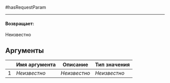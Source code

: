 #hasRequestParam

---



#### Возвращает:

Неизвестно

## Аргументы

|  | Имя аргумента | Описание | Тип значения |
| --- | --- | --- | --- |
| 1 | *Неизвестно* | *Неизвестно* | *Неизвестно* |

